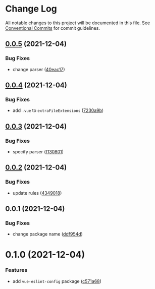 # Change Log

All notable changes to this project will be documented in this file.
See [Conventional Commits](https://conventionalcommits.org) for commit guidelines.

## [0.0.5](https://github.com/AkuaLabs/utilities/compare/@akualabs/eslint-config-vue@0.0.4...@akualabs/eslint-config-vue@0.0.5) (2021-12-04)


### Bug Fixes

* change parser ([40eac17](https://github.com/AkuaLabs/utilities/commit/40eac173d8464afa27ef33d137be65b4e7cfaa39))





## [0.0.4](https://github.com/AkuaLabs/utilities/compare/@akualabs/eslint-config-vue@0.0.3...@akualabs/eslint-config-vue@0.0.4) (2021-12-04)


### Bug Fixes

* add `.vue` to `extraFileExtensions` ([7230a9b](https://github.com/AkuaLabs/utilities/commit/7230a9b6646b245514ceef62d7e05509175e65ab))





## [0.0.3](https://github.com/AkuaLabs/utilities/compare/@akualabs/eslint-config-vue@0.0.2...@akualabs/eslint-config-vue@0.0.3) (2021-12-04)


### Bug Fixes

* specify parser ([f130801](https://github.com/AkuaLabs/utilities/commit/f1308016c0b86d08bfe14038df6486042a02789a))





## [0.0.2](https://github.com/AkuaLabs/utilities/compare/@akualabs/eslint-config-vue@0.0.1...@akualabs/eslint-config-vue@0.0.2) (2021-12-04)


### Bug Fixes

* update rules ([4349018](https://github.com/AkuaLabs/utilities/commit/434901857d4f6d9939d82ff9b3483f804819d0d0))





## 0.0.1 (2021-12-04)


### Bug Fixes

* change package name ([ddf954d](https://github.com/AkuaLabs/utilities/commit/ddf954d5edd15e7ef080399e9405a33a746b3262))





# 0.1.0 (2021-12-04)


### Features

* add `vue-eslint-config` package ([c571a68](https://github.com/AkuaLabs/utilities/commit/c571a68583ebe62a22587125229a6df170af1a09))
